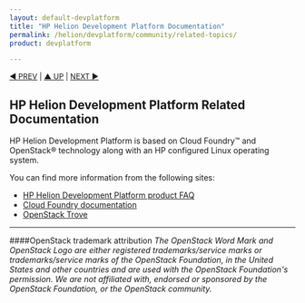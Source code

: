 ```yaml
---
layout: default-devplatform
title: "HP Helion Development Platform Documentation"
permalink: /helion/devplatform/community/related-topics/
product: devplatform

---
```

<!--UNDER REVISION-->

<p style="font-size: small;"> <a href="/helion/devplatform/community/install-dev-platform/">&#9664; PREV</a> | <a href="/helion/devplatform/">&#9650; UP</a> | <a href="/als/v1/">NEXT &#9654;</a> </p>


## HP Helion Development Platform Related Documentation

HP Helion Development Platform is based on Cloud Foundry&trade; and OpenStack&reg; technology along with an HP configured Linux operating system. 

You can find more information from the following sites:

- [HP Helion Development Platform product FAQ](/helion/devplatform/faq-ce/)
- [Cloud Foundry documentation](http://docs.cloudfoundry.org/)
- [OpenStack Trove](https://wiki.openstack.org/wiki/Trove)



----
####OpenStack trademark attribution
*The OpenStack Word Mark and OpenStack Logo are either registered trademarks/service marks or trademarks/service marks of the OpenStack Foundation, in the United States and other countries and are used with the OpenStack Foundation's permission. We are not affiliated with, endorsed or sponsored by the OpenStack Foundation, or the OpenStack community.*
